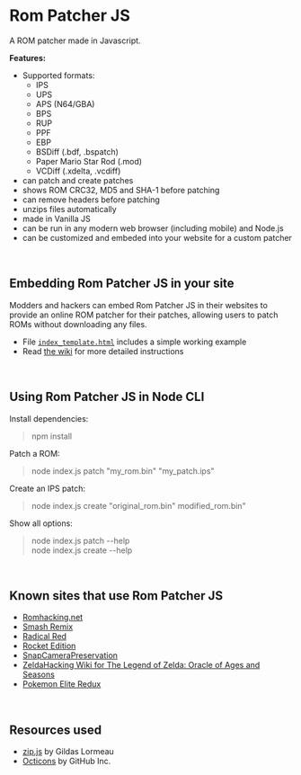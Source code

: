 # Rom Patcher JS
A ROM patcher made in Javascript.

**Features:**
* Supported formats:
   * IPS
   * UPS
   * APS (N64/GBA)
   * BPS
   * RUP
   * PPF
   * EBP
   * BSDiff (.bdf, .bspatch)
   * Paper Mario Star Rod (.mod)
   * VCDiff (.xdelta, .vcdiff)
* can patch and create patches
* shows ROM CRC32, MD5 and SHA-1 before patching
* can remove headers before patching
* unzips files automatically
* made in Vanilla JS
* can be run in any modern web browser (including mobile) and Node.js
* can be customized and embeded into your website for a custom patcher


&nbsp;
## Embedding Rom Patcher JS in your site
Modders and hackers can embed Rom Patcher JS in their websites to provide an online ROM patcher for their patches, allowing users to patch ROMs without downloading any files.<br/>

- File [`index_template.html`](https://github.com/marcrobledo/RomPatcher.js/blob/master/index_template.html) includes a simple working example
- Read [the wiki](https://github.com/marcrobledo/RomPatcher.js/wiki/Embedding-Rom-Patcher-JS) for more detailed instructions


&nbsp;
## Using Rom Patcher JS in Node CLI
Install dependencies:
> npm install

Patch a ROM:
> node index.js patch "my_rom.bin" "my_patch.ips"

Create an IPS patch:
> node index.js create "original_rom.bin" modified_rom.bin"

Show all options:
> node index.js patch --help<br/>
> node index.js create --help


&nbsp;
## Known sites that use Rom Patcher JS
* [Romhacking.net](https://www.romhacking.net/)
* [Smash Remix](https://smash64.online/remix/)
* [Radical Red](https://patch.radicalred.net/)
* [Rocket Edition](https://rocket-edition.com/download/)
* [SnapCameraPreservation](https://snapchatreverse.jaku.tv/snap/)
* [ZeldaHacking Wiki for The Legend of Zelda: Oracle of Ages and Seasons](https://wiki.zeldahacking.net/oracle/)
* [Pokemon Elite Redux](https://elite-redux.com/)

&nbsp;
## Resources used
* [zip.js](https://gildas-lormeau.github.io/zip.js/) by Gildas Lormeau
* [Octicons](https://primer.style/octicons/) by GitHub Inc.
